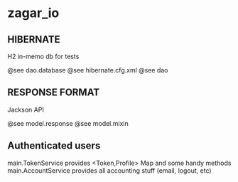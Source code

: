 # zagar_io

## HIBERNATE
H2 in-memo db for tests 

@see dao.database
@see hibernate.cfg.xml
@see dao

## RESPONSE FORMAT
Jackson API

@see model.response
@see model.mixin

## Authenticated users

main.TokenService provides \<Token,Profile\> Map and some handy methods
main.AccountService provides all accounting stuff (email, logout, etc)

